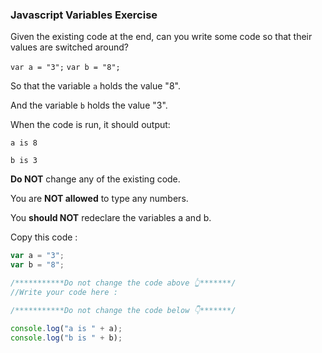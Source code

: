 ### Javascript Variables Exercise

Given the existing code at the end, can you write some code so that their values are switched around?

`var a = "3";`
`var b = "8";`

So that the variable `a` holds the value "8".

And the variable `b` holds the value "3".

When the code is run, it should output:

`a is 8`

`b is 3`

**Do NOT** change any of the existing code.

You are **NOT allowed** to type any numbers.

You **should NOT** redeclare the variables a and b.

Copy this code :

```js
var a = "3";
var b = "8";

/***********Do not change the code above 👆*******/
//Write your code here :

/***********Do not change the code below 👇*******/

console.log("a is " + a);
console.log("b is " + b);
```
